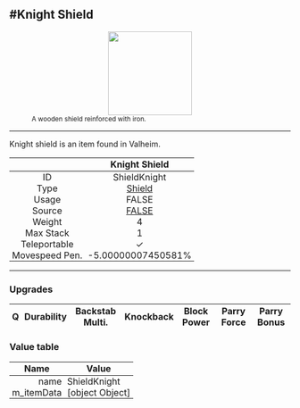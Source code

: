 <meta property="og:title" content="Knight Shield - MoreValheim" /><meta property="og:type" content="website" /><meta property="og:image" content="/assets/knight_shield.png" /><meta property="og:description" content="Knight Shield is an item found in Valheim." /><meta name="theme-color" content="#546D78"><meta name="twitter:card" content="summary_large_image">
#Knight Shield
-------------
<style>img {width:20px;}.tb {width:150px;display: block;margin-left: auto;margin-right: auto;}</style>

<style>.md-typeset table:not([class]) th:not([align]) {min-width:unset!important;}</style>
<style>td{padding:0em 0.3em!important;text-align:center!important;border-left:.05rem solid var(--md-default-fg-color--lightest)}</style>

<style>th{padding:0.1em 0.3em!important;text-align:center!important;font-weight:bold}</style>

<style>pre{text-align:right!important}</style>
<style>table tr td:first-child {border-left: 0;};</style>

<figure><img src="/assets/knight_shield.png" class="tb" /><figcaption><small>A wooden shield reinforced with iron.</small></figcaption></figure>

-------------

Knight shield is an item found in Valheim.

|        | Knight Shield              |
| ----------- | ------------------------------------ |
| ID |ShieldKnight
| Type | [Shield](../../types/shield)
| Usage | FALSE<br>
| Source | [FALSE](../../items/false)
| Weight | 4 |
| Max Stack | 1 |
| Teleportable | ✓
| Movespeed Pen. | -5.00000007450581%


-------------

### Upgrades
| Q | Durability | Backstab Multi. | Knockback | Block Power | Parry Force | Parry Bonus
| - | - | - | - | - | - | - 


### Value table
| Name | Value
| - | - |
| <div style="text-align:right">name</div> | <div style="text-align:left">ShieldKnight</div> | 
| <div style="text-align:right">m_itemData</div> | <div style="text-align:left">[object Object]</div> | 